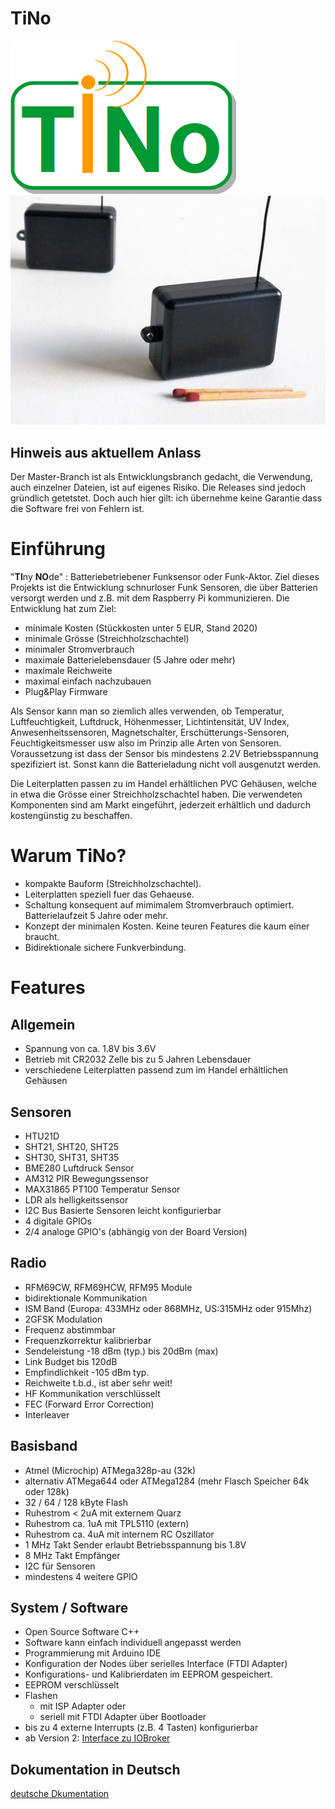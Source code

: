 # TiNo
![](https://github.com/nurazur/TiNo/blob/master/TiNo_Logo4.png)![](https://github.com/nurazur/TiNo/blob/master/matchbox.jpg)

## Hinweis aus aktuellem Anlass
Der Master-Branch ist als Entwicklungsbranch gedacht, die Verwendung, auch einzelner Dateien, ist auf eigenes Risiko. Die Releases sind jedoch gründlich getetstet. Doch auch hier gilt: ich übernehme keine Garantie dass die Software frei von Fehlern ist.

# Einführung
"**TI**ny **NO**de" : Batteriebetriebener Funksensor oder Funk-Aktor.
Ziel dieses Projekts ist die Entwicklung schnurloser Funk Sensoren,
    die über Batterien versorgt werden und z.B. mit dem Raspberry Pi kommunizieren.
    Die Entwicklung hat zum Ziel:

- minimale Kosten (Stückkosten unter 5 EUR, Stand 2020)
- minimale Grösse (Streichholzschachtel)
- minimaler Stromverbrauch
- maximale Batterielebensdauer (5 Jahre oder mehr)
- maximale Reichweite
- maximal einfach nachzubauen
- Plug&Play Firmware

Als Sensor kann man so ziemlich alles verwenden, ob Temperatur, Luftfeuchtigkeit, Luftdruck, Höhenmesser, Lichtintensität, UV Index,
Anwesenheitssensoren, Magnetschalter, Erschütterungs-Sensoren, Feuchtigkeitsmesser usw also im Prinzip alle Arten von Sensoren. Voraussetzung ist dass der Sensor bis mindestens 2.2V Betriebsspannung spezifiziert ist. Sonst kann die Batterieladung nicht voll ausgenutzt werden.

Die Leiterplatten passen zu im Handel erhältlichen PVC Gehäusen, welche in etwa die Grösse einer Streichholzschachtel haben. Die verwendeten Komponenten sind am Markt eingeführt, jederzeit erhältlich und
dadurch kostengünstig zu beschaffen.

# Warum TiNo?
- kompakte Bauform (Streichholzschachtel).
- Leiterplatten speziell fuer das Gehaeuse.
- Schaltung konsequent auf mimimalem Stromverbrauch optimiert. Batterielaufzeit 5 Jahre oder mehr.
- Konzept der minimalen Kosten. Keine teuren Features die kaum einer braucht.
- Bidirektionale sichere Funkverbindung.

# Features
## Allgemein
- Spannung von ca. 1.8V bis 3.6V
- Betrieb mit CR2032 Zelle bis zu 5 Jahren Lebensdauer
- verschiedene Leiterplatten passend zum im Handel erhältlichen Gehäusen

## Sensoren
- HTU21D
- SHT21, SHT20, SHT25
- SHT30, SHT31, SHT35
- BME280 Luftdruck Sensor
- AM312 PIR Bewegungssensor
- MAX31865 PT100 Temperatur Sensor
- LDR als helligkeitssensor
- I2C Bus Basierte Sensoren leicht konfigurierbar
- 4 digitale GPIOs
- 2/4 analoge GPIO's (abhängig von der Board Version)

## Radio
- RFM69CW, RFM69HCW, RFM95 Module
- bidirektionale Kommunikation
- ISM Band (Europa: 433MHz oder 868MHz, US:315MHz oder 915Mhz)
- 2GFSK Modulation
- Frequenz abstimmbar
- Frequenzkorrektur kalibrierbar
- Sendeleistung -18 dBm (typ.) bis 20dBm (max)
- Link Budget bis 120dB
- Empfindlichkeit -105 dBm typ.
- Reichweite t.b.d., ist aber sehr weit!
- HF Kommunikation verschlüsselt
- FEC (Forward Error Correction)
- Interleaver

## Basisband
- Atmel (Microchip) ATMega328p-au (32k)
- alternativ ATMega644 oder ATMega1284 (mehr Flasch Speicher 64k oder 128k)
- 32 / 64 / 128 kByte Flash
- Ruhestrom < 2uA mit externem Quarz
- Ruhestrom ca. 1uA mit TPL5110 (extern)
- Ruhestrom ca. 4uA mit internem RC Oszillator
- 1 MHz Takt Sender erlaubt Betriebsspannung bis 1.8V
- 8 MHz Takt Empfänger
- I2C für Sensoren
- mindestens 4 weitere GPIO


## System / Software
- Open Source Software C++
- Software kann einfach individuell angepasst werden
- Programmierung mit Arduino IDE
- Konfiguration der Nodes über serielles Interface (FTDI Adapter)
- Konfigurations- und Kalibrierdaten im EEPROM gespeichert.
- EEPROM verschlüsselt
- Flashen
  - mit ISP Adapter oder
  - seriell mit FTDI Adapter über Bootloader
- bis zu 4 externe Interrupts (z.B. 4 Tasten) konfigurierbar
- ab Version 2: [Interface zu IOBroker](https://github.com/bowao/ioBroker.tino/)

## Dokumentation in Deutsch
[deutsche Dkumentation](https://github.com/nurazur/TiNo/blob/master/dokumentation.md)
